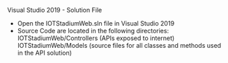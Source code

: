 Visual Studio 2019 - Solution File

- Open the IOTStadiumWeb.sln file in Visual Studio 2019
- Source Code are located in the following directories:
	IOTStadiumWeb/Controllers	(APIs exposed to internet)
	IOTStadiumWeb/Models		(source files for all classes and methods used in the API solution)